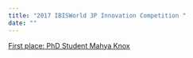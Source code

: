 ```yaml
---
title: "2017 IBISWorld 3P Innovation Competition "
date: ""
---
```

[First place: PhD Student Mahya Knox](https://www.uts.edu.au/current-students/current-students-information-uts-business-school/prizes-awards-and-competitions-7)